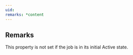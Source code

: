 ```yaml
---
uid: 
remarks: *content
---
```

## Remarks  
 This property is not set if the job is in its initial Active state.